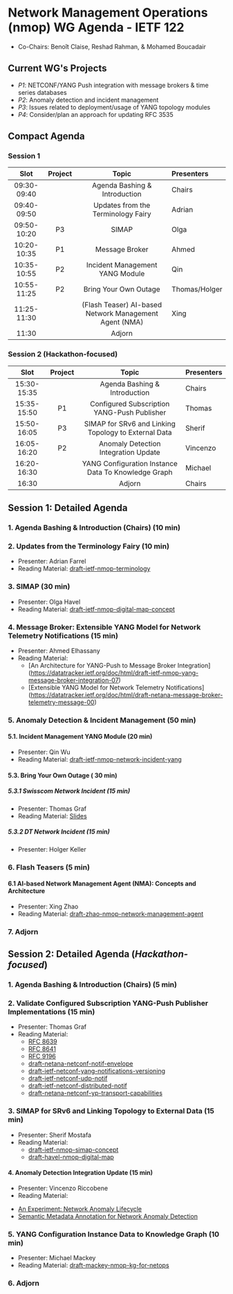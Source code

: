 # Network Management Operations (nmop) WG Agenda - IETF 122

* Co-Chairs: Benoît Claise, Reshad Rahman, & Mohamed Boucadair

## Current WG's Projects

* *P1*: NETCONF/YANG Push integration with message brokers & time series databases
* *P2*: Anomaly detection and incident management
* *P3*: Issues related to deployment/usage of YANG topology modules
* *P4*: Consider/plan an approach for updating RFC 3535


## Compact Agenda

### Session 1

| Slot        | Project |Topic                                                      | Presenters   |
|:-----------:|:-------:|:---------------------------------------------------------:|:-------------|
| 09:30-09:40 |         | Agenda Bashing & Introduction                             | Chairs       |
| 09:40-09:50 |         | Updates from the Terminology Fairy                        | Adrian       |
| 09:50-10:20 |    P3   | SIMAP                                                     | Olga         |
| 10:20-10:35 |    P1   | Message Broker                                            | Ahmed        |
| 10:35-10:55 |    P2   | Incident Management YANG Module                           | Qin          |
| 10:55-11:25 |    P2   | Bring Your Own Outage                                     | Thomas/Holger|
| 11:25-11:30 |         | (Flash Teaser) AI-based Network Management Agent (NMA)    | Xing         |
| 11:30       |         | Adjorn                                                    |              |

### Session 2  (Hackathon-focused)

| Slot       | Project |Topic                                                      | Presenters |
|:----------:|:-------:|:---------------------------------------------------------:|:-----------|
|15:30-15:35 |         | Agenda Bashing & Introduction                             | Chairs     |
|15:35-15:50 |   P1    | Configured Subscription YANG-Push Publisher               | Thomas     |
|15:50-16:05 |   P3    | SIMAP for SRv6 and Linking Topology to External Data      | Sherif     |
|16:05-16:20 |   P2    | Anomaly Detection Integration Update                      | Vincenzo   |
|16:20-16:30 |         | YANG Configuration Instance Data To Knowledge Graph       | Michael    |
|16:30       |         |Adjorn                                                     | Chairs     |

## Session 1: Detailed Agenda

### 1. Agenda Bashing & Introduction (Chairs) (10 min)

### 2. Updates from the Terminology Fairy (10 min)

 * Presenter: Adrian Farrel
 * Reading Material: [draft-ietf-nmop-terminology](https://datatracker.ietf.org/doc/draft-ietf-nmop-terminology/)

### 3. SIMAP (30 min)

 * Presenter: Olga Havel
 * Reading Material: [draft-ietf-nmop-digital-map-concept](https://datatracker.ietf.org/doc/draft-ietf-nmop-digital-map-concept/)
   
### 4. Message Broker: Extensible YANG Model for Network Telemetry Notifications (15 min)

 * Presenter: Ahmed Elhassany
 * Reading Material:
    + [An Architecture for YANG-Push to Message Broker Integration] (https://datatracker.ietf.org/doc/html/draft-ietf-nmop-yang-message-broker-integration-07)
    + [Extensible YANG Model for Network Telemetry Notifications] (https://datatracker.ietf.org/doc/html/draft-netana-message-broker-telemetry-message-00)

### 5. Anomaly Detection & Incident Management (50 min)

#### 5.1. Incident Management YANG Module (20 min)

 * Presenter: Qin Wu
 * Reading Material: [draft-ietf-nmop-network-incident-yang](https://datatracker.ietf.org/doc/draft-ietf-nmop-network-incident-yang/)

#### 5.3. Bring Your Own Outage ( 30 min)

##### 5.3.1 Swisscom Network Incident (15 min)

* Presenter: Thomas Graf
* Reading Material: [Slides](https://github.com/network-analytics/ietf-network-analytics-document-status/blob/main/122/NMOP/nmop-interim-swisscom-network-analytics-network-incident-postmortem.pdf)

##### 5.3.2 DT Network Incident (15 min)

* Presenter: Holger Keller

### 6. Flash Teasers (5 min)

#### 6.1 AI-based Network Management Agent (NMA): Concepts and Architecture

 * Presenter: Xing Zhao
 * Reading Material: [draft-zhao-nmop-network-management-agent](https://datatracker.ietf.org/doc/draft-zhao-nmop-network-management-agent/)

### 7. Adjorn

## Session 2: Detailed Agenda (*Hackathon-focused*)

### 1. Agenda Bashing & Introduction (Chairs) (5 min)

### 2. Validate Configured Subscription YANG-Push Publisher Implementations (15 min)

* Presenter: Thomas Graf
* Reading Material:
   + [RFC 8639](https://datatracker.ietf.org/doc/html/rfc8639)
   + [RFC 8641](https://datatracker.ietf.org/doc/html/rfc8641)
   + [RFC 9196](https://datatracker.ietf.org/doc/html/rfc9196)
   + [draft-netana-netconf-notif-envelope](https://datatracker.ietf.org/doc/html/draft-netana-netconf-notif-envelope)
   + [draft-ietf-netconf-yang-notifications-versioning](https://datatracker.ietf.org/doc/html/draft-ietf-netconf-yang-notifications-versioning)
   + [draft-ietf-netconf-udp-notif](https://datatracker.ietf.org/doc/html/draft-ietf-netconf-udp-notif)
   + [draft-ietf-netconf-distributed-notif](https://datatracker.ietf.org/doc/html/draft-ietf-netconf-distributed-notif)
   + [draft-netana-netconf-yp-transport-capabilities](https://datatracker.ietf.org/doc/html/draft-netana-netconf-yp-transport-capabilities)

### 3. SIMAP for SRv6 and Linking Topology to External Data (15 min)

* Presenter: Sherif Mostafa
* Reading Material:
   + [draft-ietf-nmop-simap-concept](https://datatracker.ietf.org/doc/draft-ietf-nmop-simap-concept/)
   + [draft-havel-nmop-digital-map](https://datatracker.ietf.org/doc/draft-havel-nmop-digital-map/)

#### 4. Anomaly Detection Integration Update   (15 min)

 * Presenter: Vincenzo Riccobene
 * Reading Material:
  + [An Experiment: Network Anomaly Lifecycle](https://datatracker.ietf.org/doc/draft-ietf-nmop-network-anomaly-lifecycle/)
  + [Semantic Metadata Annotation for Network Anomaly Detection](https://datatracker.ietf.org/doc/draft-ietf-nmop-network-anomaly-semantics/)

### 5. YANG Configuration Instance Data to Knowledge Graph (10 min)

* Presenter: Michael Mackey
* Reading Material: [draft-mackey-nmop-kg-for-netops](https://datatracker.ietf.org/doc/draft-mackey-nmop-kg-for-netops/)

### 6. Adjorn
